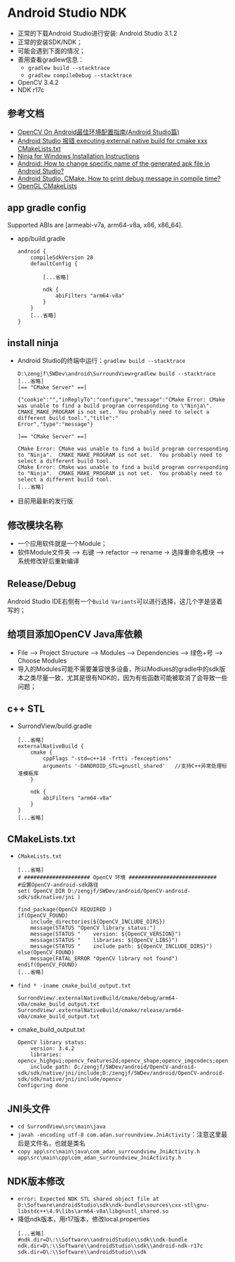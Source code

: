 # Android Studio NDK

* 正常的下载Android Studio进行安装: Android Studio 3.1.2
* 正常的安装SDK/NDK；
* 可能会遇到下面的情况；
* 善用查看gradlew信息：
  * `gradlew build --stacktrace`
  * `gradlew compileDebug --stacktrace`
* OpenCV 3.4.2
* NDK r17c

## 参考文档

* [OpenCV On Android最佳环境配置指南(Android Studio篇)](https://www.jianshu.com/p/6e16c0429044)
* [Android Studio 报错 executing external native build for cmake xxx CMakeLists.txt](https://blog.csdn.net/kidults/article/details/80599923)
* [Ninja for Windows Installation Instructions](https://github.com/rwols/CMakeBuilder/wiki/Ninja-for-Windows-Installation-Instructions)
* [Android: How to change specific name of the generated apk file in Android Studio?](https://stackoverflow.com/questions/39654620/android-how-to-change-specific-name-of-the-generated-apk-file-in-android-studio/39654621)
* [Android Studio, CMake. How to print debug message in compile time?](https://stackoverflow.com/questions/42229620/android-studio-cmake-how-to-print-debug-message-in-compile-time)
* [OpenGL CMakeLists](https://github.com/learnopengles/Learn-OpenGLES-Tutorials/blob/master/android/AndroidOpenGLESLessonsCpp/app/CMakeLists.txt)

## app gradle config 

Supported ABIs are [armeabi-v7a, arm64-v8a, x86, x86_64].

* app/build.gradle
  ```
  android {
      compileSdkVersion 28
      defaultConfig {
  
          [...省略]
  
          ndk {
              abiFilters "arm64-v8a"
          }
      }
      [...省略]
  }
  ```

## install ninja

* Android Studio的终端中运行：`gradlew build --stacktrace`
  ```
  D:\zengjf\SWDev\android\SurroundView>gradlew build --stacktrace
  [...省略]
  [== "CMake Server" ==[
  
  {"cookie":"","inReplyTo":"configure","message":"CMake Error: CMake was unable to find a build program corresponding to \"Ninja\".  CMAKE_MAKE_PROGRAM is not set.  You probably need to select a different build tool.","title":"
  Error","type":"message"}
  
  ]== "CMake Server" ==]
  
  CMake Error: CMake was unable to find a build program corresponding to "Ninja".  CMAKE_MAKE_PROGRAM is not set.  You probably need to select a different build tool.
  CMake Error: CMake was unable to find a build program corresponding to "Ninja".  CMAKE_MAKE_PROGRAM is not set.  You probably need to select a different build tool.
  [...省略]
  ```
* 目前用最新的发行版

## 修改模块名称

* 一个应用软件就是一个Module；
* 软件Module文件夹 --> 右键 --> refactor --> rename -> 选择重命名模块 --> 系统修改好后重新编译

## Release/Debug

Android Studio IDE右侧有一个`Build Variants`可以进行选择，这几个字是竖着写的；

## 给项目添加OpenCV Java库依赖

* File --> Project Structure --> Modules --> Dependencies --> 绿色+号 --> Choose Modules
* 导入的Modules可能不需要兼容很多设备，所以Modlues的gradle中的sdk版本之类尽量一致，尤其是很有NDK的，因为有些函数可能被取消了会导致一些问题；

## c++ STL

* SurrondView/build.gradle
  ```
  [...省略]
  externalNativeBuild {
      cmake {
          cppFlags "-std=c++14 -frtti -fexceptions"
          arguments '-DANDROID_STL=gnustl_shared'   //支持C++异常处理标准模板库
      }
  
      ndk {
          abiFilters "arm64-v8a"
      }
  }
  [...省略]
  ```

## CMakeLists.txt 

* `CMakeLists.txt`
  ```
  [...省略]
  # ##################### OpenCV 环境 ############################
  #设置OpenCV-android-sdk路径
  set( OpenCV_DIR D:/zengjf/SWDev/android/OpenCV-android-sdk/sdk/native/jni )
  
  find_package(OpenCV REQUIRED )
  if(OpenCV_FOUND)
      include_directories(${OpenCV_INCLUDE_DIRS})
      message(STATUS "OpenCV library status:")
      message(STATUS "    version: ${OpenCV_VERSION}")
      message(STATUS "    libraries: ${OpenCV_LIBS}")
      message(STATUS "    include path: ${OpenCV_INCLUDE_DIRS}")
  else(OpenCV_FOUND)
      message(FATAL_ERROR "OpenCV library not found")
  endif(OpenCV_FOUND)
  [...省略]
  ```
* `find * -iname cmake_build_output.txt`
  ```
  SurrondView/.externalNativeBuild/cmake/debug/arm64-v8a/cmake_build_output.txt
  SurrondView/.externalNativeBuild/cmake/release/arm64-v8a/cmake_build_output.txt
  ```
* cmake_build_output.txt
  ```
  OpenCV library status:
      version: 3.4.2
      libraries: opencv_highgui;opencv_features2d;opencv_shape;opencv_imgcodecs;opencv_ml;opencv_videoio;opencv_dnn;opencv_flann;opencv_objdetect;opencv_core;opencv_calib3d;opencv_video;opencv_superres;opencv_photo;opencv_imgproc;opencv_stitching;opencv_videostab
      include path: D:/zengjf/SWDev/android/OpenCV-android-sdk/sdk/native/jni/include;D:/zengjf/SWDev/android/OpenCV-android-sdk/sdk/native/jni/include/opencv
  Configuring done
  ```

## JNI头文件

* `cd SurrondView\src\main\java`
* `javah -encoding utf-8 com.adan.surroundview.JniActivity`：注意这里最后是文件名，也就是类名
* `copy app\src\main\java\com_adan_surroundview_JniActivity.h app\src\main\cpp\com_adan_surroundview_JniActivity.h`

## NDK版本修改

* `error: Expected NDK STL shared object file at D:\Software\androidStudio\sdk\ndk-bundle\sources\cxx-stl\gnu-libstdc++\4.9\libs\arm64-v8a\libgnustl_shared.so`
* 降低ndk版本，用r17版本，修改local.properties
  ```
  [...省略]
  #ndk.dir=D\:\\Software\\androidStudio\\sdk\\ndk-bundle
  ndk.dir=D\:\\Software\\androidStudio\\sdk\\android-ndk-r17c
  sdk.dir=D\:\\Software\\androidStudio\\sdk
  ```